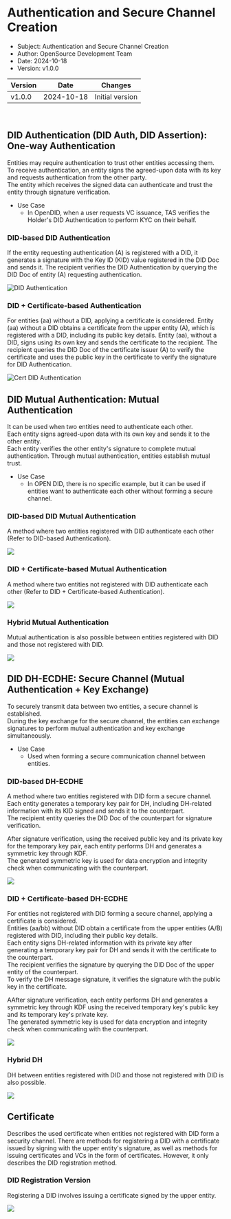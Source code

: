 <!-- Individual documents may be merged in the future, so the table of contents is not used. -->

# Authentication and Secure Channel Creation

- Subject: Authentication and Secure Channel Creation
- Author: OpenSource Development Team
- Date: 2024-10-18
- Version: v1.0.0

| Version | Date       | Changes         |
| ------- | ---------- | --------------- |
| v1.0.0  | 2024-10-18 | Initial version |

<br>

## DID Authentication (DID Auth, DID Assertion): One-way Authentication
Entities may require authentication to trust other entities accessing them.<br>
To receive authentication, an entity signs the agreed-upon data with its key and requests authentication from the other party.<br>
The entity which receives the signed data can authenticate and trust the entity through signature verification.
- Use Case
    - In OpenDID, when a user requests VC issuance, TAS verifies the Holder's DID Authentication to perform KYC on their behalf.

### DID-based DID Authentication
If the entity requesting authentication (A) is registered with a DID, it generates a signature with the Key ID (KID) value registered in the DID Doc and sends it.
The recipient verifies the DID Authentication by querying the DID Doc of entity (A) requesting authentication.

![DID Authentication](./images/authentication_did.svg)

### DID + Certificate-based Authentication
For entities (aa) without a DID, applying a certificate is considered.
Entity (aa) without a DID obtains a certificate from the upper entity (A), which is registered with a DID, including its public key details.
Entity (aa), without a DID, signs using its own key and sends the certificate to the recipient.
The recipient queries the DID Doc of the certificate issuer (A) to verify the certificate and uses the public key in the certificate to verify the signature for DID Authentication.

![Cert DID Authentication](./images/authentication_cert_did.svg)

## DID Mutual Authentication: Mutual Authentication
It can be used when two entities need to authenticate each other.<br>
Each entity signs agreed-upon data with its own key and sends it to the other entity.<br>
Each entity verifies the other entity's signature to complete mutual authentication.
Through mutual authentication, entities establish mutual trust.
- Use Case
    - In OPEN DID, there is no specific example, but it can be used if entities want to authenticate each other without forming a secure channel.

### DID-based DID Mutual Authentication
A method where two entities registered with DID authenticate each other (Refer to DID-based Authentication).

![](./images/authentication_did_mutual.svg)

### DID + Certificate-based Mutual Authentication
A method where two entities not registered with DID authenticate each other (Refer to DID + Certificate-based Authentication).

![](./images/authentication_cert_did_mutual.svg)

### Hybrid Mutual Authentication
Mutual authentication is also possible between entities registered with DID and those not registered with DID.

![](./images/authentication_mix_mutual.svg)


## DID DH-ECDHE: Secure Channel (Mutual Authentication + Key Exchange)
To securely transmit data between two entities, a secure channel is established.<br>
During the key exchange for the secure channel, the entities can exchange signatures to perform mutual authentication and key exchange simultaneously.
- Use Case
    - Used when forming a secure communication channel between entities.

### DID-based DH-ECDHE
A method where two entities registered with DID form a secure channel.<br>
Each entity generates a temporary key pair for DH, including DH-related information with its KID signed and sends it to the counterpart.<br>
The recipient entity queries the DID Doc of the counterpart for signature verification.<br>

After signature verification, using the received public key and its private key for the temporary key pair, each entity performs DH and generates a symmetric key through KDF.<br>
The generated symmetric key is used for data encryption and integrity check when communicating with the counterpart.

![](./images/authentication_did_dh_ecdhe.svg)

### DID + Certificate-based DH-ECDHE
For entities not registered with DID forming a secure channel, applying a certificate is considered.<br>
Entities (aa/bb) without DID obtain a certificate from the upper entities (A/B) registered with DID, including their public key details.<br>
Each entity signs DH-related information with its private key after generating a temporary key pair for DH and sends it with the certificate to the counterpart.<br>
The recipient verifies the signature by querying the DID Doc of the upper entity of the counterpart.<br>
To verify the DH message signature, it verifies the signature with the public key in the certificate.

AAfter signature verification, each entity performs DH and generates a symmetric key through KDF using the received temporary key's public key and its temporary key's private key.<br>
The generated symmetric key is used for data encryption and integrity check when communicating with the counterpart.

![](./images/authentication_cert_did_dh.svg)

### Hybrid DH
DH between entities registered with DID and those not registered with DID is also possible.

![](./images/authentication_mix_did_dh.svg)

## Certificate
Describes the used certificate when entities not registered with DID form a security channel.
There are methods for registering a DID with a certificate issued by signing with the upper entity's signature, as well as methods for issuing certificates and VCs in the form of certificates. However, it only describes the DID registration method.

### DID Registration Version
Registering a DID involves issuing a certificate signed by the upper entity.<br>

![](./images/authentication_device_key_did.svg)
